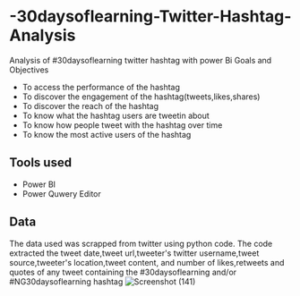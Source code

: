 # -30daysoflearning-Twitter-Hashtag-Analysis
Analysis of #30daysoflearning twitter hashtag with power Bi
Goals and Objectives
- To access the performance of the hashtag
- To discover the engagement of the hashtag(tweets,likes,shares)
- To discover the reach of the hashtag
- To know what the hashtag users are tweetin about
- To know how people tweet with the hashtag over time
- To know the most active users of the hashtag
## Tools used
- Power BI
- Power Quwery Editor
## Data
The data used was scrapped from twitter using python code. The code extracted the tweet date,tweet url,tweeter's twitter username,tweet source,tweeter's location,tweet content, and number of likes,retweets and quotes of any tweet containing the #30daysoflearning and/or #NG30daysoflearning hashtag
![Screenshot (141)](https://user-images.githubusercontent.com/107176991/178151811-4b98ddd2-9b66-4d05-8bb7-69002030010f.png)


